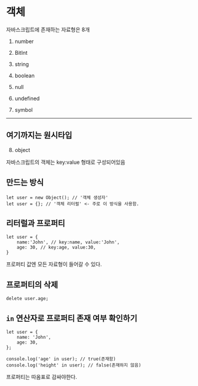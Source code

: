 # 객체
자바스크립트에 존재하는 자료형은 8개

1. number

2. BitInt

3. string

4. boolean

5. null

6. undefined

7. symbol
---

여기까지는 원시타입
---

8. object

자바스크립트의 객체는 key:value 형태로 구성되어있음

## 만드는 방식
    let user = new Object(); // '객체 생성자'
    let user = {}; // '객체 리터럴' <- 주로 이 방식을 사용함. 
    

## 리터럴과 프로퍼티
    let user = {
        name:'John', // key:name, value:'John',
        age: 30, // key:age, value:30,
    }

프로퍼티 값엔 모든 자료형이 들어갈 수 있다.

## 프로퍼티의 삭제
    delete user.age;


## `in` 연산자로 프로퍼티 존재 여부 확인하기
    let user = {
        name: 'John',
        age: 30,
    };

    console.log('age' in user); // true(존재함)
    console.log('height' in user); // false(존재하지 않음)

프로퍼티는 따옴표로 감싸야한다.